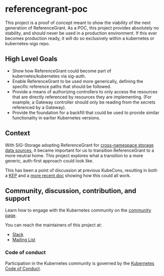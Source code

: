 # referencegrant-poc

This project is a proof of concept meant to show the viability of the next
generation of ReferenceGrant. As a POC, this project provides absolutely no
stability, and should never be used in a production environment. If this ever
becomes production ready, it will do so exclusively within a kubernetes or
kubernetes-sigs repo.

## High Level Goals

* Show how ReferenceGrant could become part of kubernetes/kubernetes via
  sig-auth.
* Enable ReferenceGrant to be used more generically, defining the specific
  reference paths that should be followed.
* Provide a means of authorizing controllers to only access the resources that
  are directly referenced by resources they are implementing. (For example, a
  Gateway controller should only be reading from the secrets referenced by a
  Gateway).
* Provide the foundation for a backfill that could be used to provide similar
  functionality in earlier Kubernetes versions.

## Context

With SIG-Storage adopting ReferenceGrant for [cross-namespace storage data
sources](https://kubernetes.io/blog/2023/01/02/cross-namespace-data-sources-alpha/),
it became important for us to transition ReferenceGrant to a more neutral home.
This project explores what a transition to a more generic, auth-first approach
could look like.

This has been a point of discussion at previous KubeCons, resulting in both a
[KEP](https://github.com/kubernetes/enhancements/issues/3766) and a [more recent
doc](https://docs.google.com/document/d/1poQb0uxOkJsebNgTMrpaogcY9vcehGHe1myqvenCXtU/edit)
showing how this could all work.

## Community, discussion, contribution, and support

Learn how to engage with the Kubernetes community on the [community page](http://kubernetes.io/community/).

You can reach the maintainers of this project at:

- [Slack](https://slack.k8s.io/)
- [Mailing List](https://groups.google.com/a/kubernetes.io/g/dev)

### Code of conduct

Participation in the Kubernetes community is governed by the [Kubernetes Code of Conduct](code-of-conduct.md).

[owners]: https://git.k8s.io/community/contributors/guide/owners.md
[Creative Commons 4.0]: https://git.k8s.io/website/LICENSE
